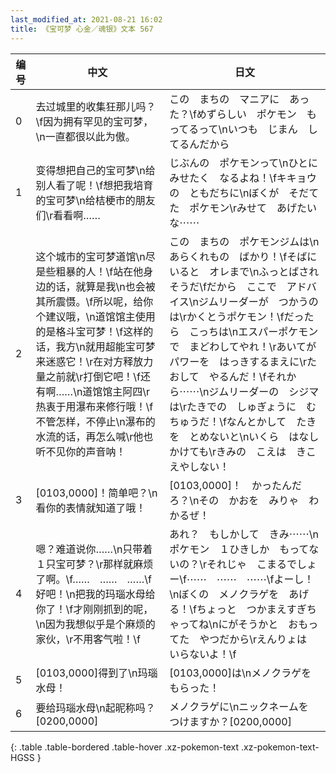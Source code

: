 ```yaml
---
last_modified_at: 2021-08-21 16:02
title: 《宝可梦 心金／魂银》文本 567
---
```

| 编号 | 中文 | 日文 |
| ---- | ---- | ---- |
| 0 | 去过城里的收集狂那儿吗？\f因为拥有罕见的宝可梦，\n一直都很以此为傲。 | この　まちの　マニアに　あった？\fめずらしい　ポケモン　もってるって\nいつも　じまん　してるんだから |
| 1 | 变得想把自己的宝可梦\n给别人看了呢！\f想把我培育的宝可梦\n给桔梗市的朋友们\r看看啊…… | じぶんの　ポケモンって\nひとに　みせたく　なるよね！\fキキョウの　ともだちに\nぼくが　そだてた　ポケモン\rみせて　あげたいな⋯⋯ |
| 2 | 这个城市的宝可梦道馆\n尽是些粗暴的人！\f站在他身边的话，就算是我\n也会被其所震慑。\f所以呢，给你个建议哦，\n道馆馆主使用的是格斗宝可梦！\f这样的话，我方\n就用超能宝可梦来迷惑它！\r在对方释放力量之前就\r打倒它吧！\f还有啊……\n道馆馆主阿四\r热衷于用瀑布来修行哦！\f不管怎样，不停止\n瀑布的水流的话，再怎么喊\r他也听不见你的声音呐！ | この　まちの　ポケモンジムは\nあらくれもの　ばかり！\fそばに　いると　オレまで\nふっとばされそうだ\fだから　ここで　アドバイス\nジムリーダーが　つかうのは\rかくとうポケモン！\fだったら　こっちは\nエスパーポケモンで　まどわしてやれ！\rあいてが　パワーを　はっきするまえに\rたおして　やるんだ！\fそれから⋯⋯\nジムリーダーの　シジマは\rたきでの　しゅぎょうに　むちゅうだ！\fなんとかして　たきを　とめないと\nいくら　はなしかけても\rきみの　こえは　きこえやしない！ |
| 3 | [0103,0000]！简单吧？\n看你的表情就知道了哦！ | [0103,0000]！　かったんだろ？\nその　かおを　みりゃ　わかるぜ！ |
| 4 | 嗯？难道说你……\n只带着１只宝可梦？\r那样就麻烦了啊。\f……　……　……\f好吧！\n把我的玛瑙水母给你了！\f才刚刚抓到的呢，\n因为我想似乎是个麻烦的家伙，\r不用客气啦！\f | あれ？　もしかして　きみ⋯⋯\nポケモン　１ひきしか　もってないの？\rそれじゃ　こまるでしょー\f⋯⋯　⋯⋯　⋯⋯\fよーし！\nぼくの　メノクラゲを　あげる！\fちょっと　つかまえすぎちゃってね\nにがそうかと　おもってた　やつだから\rえんりょは　いらないよ！\f |
| 5 | [0103,0000]得到了\n玛瑙水母！ | [0103,0000]は\nメノクラゲを　もらった！ |
| 6 | 要给玛瑙水母\n起昵称吗？[0200,0000] | メノクラゲに\nニックネームを　つけますか？[0200,0000] |
{: .table .table-bordered .table-hover .xz-pokemon-text .xz-pokemon-text-HGSS }